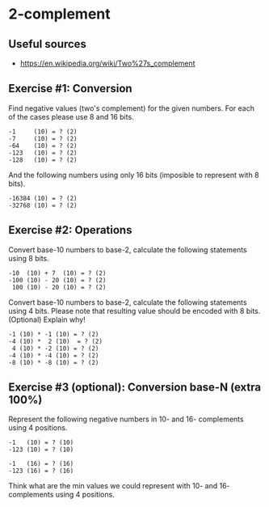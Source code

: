 # 2-complement

## Useful sources

* https://en.wikipedia.org/wiki/Two%27s_complement

## Exercise #1: Conversion

Find negative values (two's complement) for the given numbers. For each of the
cases please use 8 and 16 bits.

```text
-1     (10) = ? (2)
-7     (10) = ? (2)
-64    (10) = ? (2)
-123   (10) = ? (2)
-128   (10) = ? (2)
```

And the following numbers using only 16 bits (imposible to represent with 8 bits).

```text
-16384 (10) = ? (2)
-32768 (10) = ? (2)
```

## Exercise #2: Operations

Convert base-10 numbers to base-2, calculate the following statements using 8 bits.

```text
-10  (10) + 7  (10) = ? (2)
-100 (10) - 20 (10) = ? (2)
 100 (10) - 20 (10) = ? (2)
 ```
 
 Convert base-10 numbers to base-2, calculate the following statements using 4 bits.
 Please note that resulting value should be encoded with 8 bits. (Optional) Explain why!
 
 ```text
 -1 (10) * -1 (10) = ? (2)
 -4 (10) *  2 (10)  = ? (2)
  4 (10) * -2 (10) = ? (2)
 -4 (10) * -4 (10) = ? (2)
 -8 (10) * -8 (10) = ? (2)
 ```

## Exercise #3 (optional): Conversion base-N (extra 100%)

Represent the following negative numbers in 10- and 16- complements using 4 positions.

```text
-1   (10) = ? (10)
-123 (10) = ? (10)

-1   (16) = ? (16)
-123 (16) = ? (16)
```

Think what are the min values we could represent with 10- and 16- complements using 4 positions.

